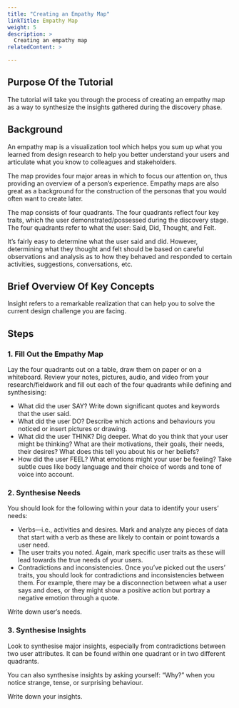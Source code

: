 ```yaml
---
title: "Creating an Empathy Map"
linkTitle: Empathy Map
weight: 5
description: >
  Creating an empathy map
relatedContent: >

---
```


## Purpose Of the Tutorial

The tutorial will take you through the process of creating an empathy map as a way to synthesize the insights gathered during the discovery phase.

## Background

An empathy map is a visualization tool which helps you sum up what you learned from design research to help you better understand your users and articulate what you know to colleagues and stakeholders.

The map provides four major areas in which to focus our attention on, thus providing an overview of a person’s experience. Empathy maps are also great as a background for the construction of the personas that you would often want to create later.

The map consists of four quadrants. The four quadrants reflect four key traits, which the user demonstrated/possessed during the discovery stage. The four quadrants refer to what the user: Said, Did, Thought, and Felt.

It’s fairly easy to determine what the user said and did. However, determining what they thought and felt should be based on careful observations and analysis as to how they behaved and responded to certain activities, suggestions, conversations, etc.

## Brief Overview Of Key Concepts

Insight refers to a remarkable realization that can help you to solve the current design challenge you are facing.

## Steps

### 1. Fill Out the Empathy Map

Lay the four quadrants out on a table, draw them on paper or on a whiteboard.
Review your notes, pictures, audio, and video from your research/fieldwork and fill out each of the four quadrants while defining and synthesising:

- What did the user SAY? Write down significant quotes and keywords that the user said.
- What did the user DO? Describe which actions and behaviours you noticed or insert pictures or drawing.
- What did the user THINK? Dig deeper. What do you think that your user might be thinking? What are their motivations, their goals, their needs, their desires? What does this tell you about his or her beliefs?
- How did the user FEEL? What emotions might your user be feeling? Take subtle cues like body language and their choice of words and tone of voice into account.

### 2. Synthesise Needs

You should look for the following within your data to identify your users’ needs:

- Verbs—i.e., activities and desires. Mark and analyze any pieces of data that start with a verb as these are likely to contain or point towards a user need.
- The user traits you noted. Again, mark specific user traits as these will lead towards the true needs of your users.
- Contradictions and inconsistencies. Once you’ve picked out the users’ traits, you should look for contradictions and inconsistencies between them. For example, there may be a disconnection between what a user says and does, or they might show a positive action but portray a negative emotion through a quote.

Write down user’s needs.

### 3. Synthesise Insights

Look to synthesise major insights, especially from contradictions between two user attributes. It can be found within one quadrant or in two different quadrants.

You can also synthesise insights by asking yourself: “Why?” when you notice strange, tense, or surprising behaviour.

Write down your insights.

